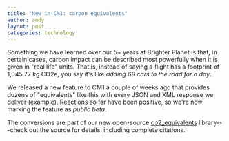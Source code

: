 ```yaml
---
title: "New in CM1: carbon equivalents"
author: andy
layout: post
categories: technology
---
```


Something we have learned over our 5+ years at Brighter Planet is that, in certain cases, carbon impact can be described most powerfully when it is given in "real life" units. That is, instead of saying a flight has a footprint of 1,045.77 kg CO2e, you say it's like <em>adding 69 cars to the road for a day</em>.

We released a new feature to CM1 a couple of weeks ago that provides dozens of "equivalents" like this with every JSON and XML response we deliver ([example](http://carbon.brighterplanet.com/flights.json)). Reactions so far have been positive, so we're now marking the feature as <em>public beta</em>.

The conversions are part of our new open-source [co2_equivalents](http://github.com/dkastner/co2_equivalents) library---check out the source for details, including complete citations.
